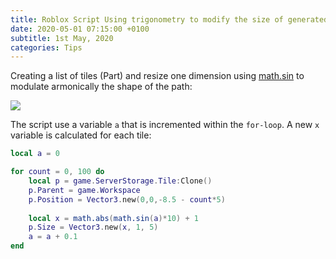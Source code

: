 ```yaml
---
title: Roblox Script Using trigonometry to modify the size of generated parts
date: 2020-05-01 07:15:00 +0100
subtitle: 1st May, 2020
categories: Tips
---
```


Creating a list of tiles (Part) and resize one dimension using [math.sin](https://developer.roblox.com/en-us/api-reference/lua-docs/math) to modulate armonically the shape of the path:

![](/assets/log/n752_screen-shot-2020-05-01-at-11.13.30.png)

The script use a variable `a` that is incremented within the `for-loop`. A new `x` variable is calculated for each tile:

```lua
local a = 0

for count = 0, 100 do
	local p = game.ServerStorage.Tile:Clone()
	p.Parent = game.Workspace
	p.Position = Vector3.new(0,0,-8.5 - count*5)
	
	local x = math.abs(math.sin(a)*10) + 1
	p.Size = Vector3.new(x, 1, 5)
	a = a + 0.1
end

```

